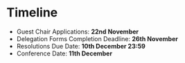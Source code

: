 # Timeline

- Guest Chair Applications: **22nd November**
- Delegation Forms Completion Deadline: **26th November**
- Resolutions Due Date: **10th December 23:59**
- Conference Date: **11th December**
